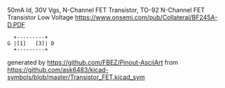50mA Id, 30V Vgs, N-Channel FET Transistor, TO-92
N-Channel FET Transistor Low Voltage
https://www.onsemi.com/pub/Collateral/BF245A-D.PDF


	  +---------+
	G |[1]   [3]| D
	  +---------+


generated by https://github.com/FBEZ/Pinout-AsciiArt from https://github.com/ask6483/kicad-symbols/blob/master/Transistor_FET.kicad_sym